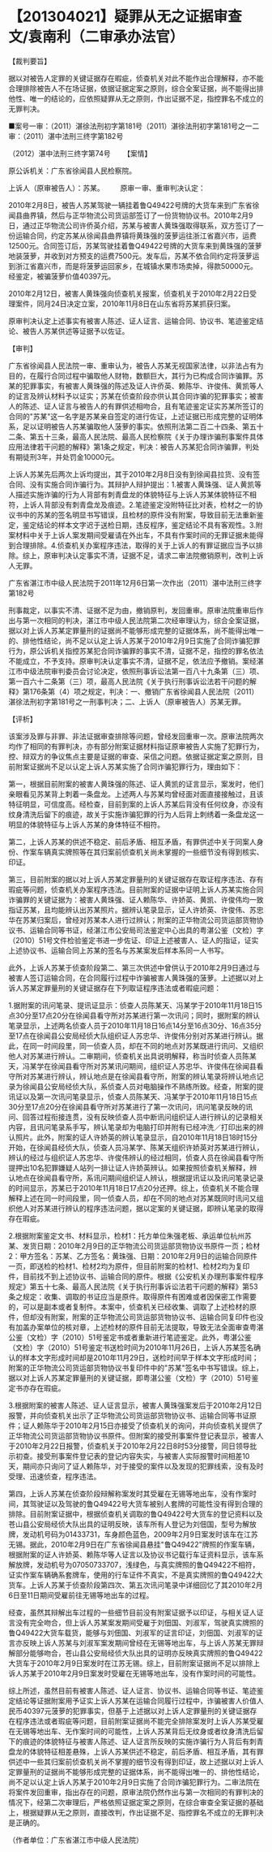 # 【201304021】疑罪从无之证据审查 文/袁南利（二审承办法官）

【裁判要旨】

据以对被告人定罪的关键证据存在暇疵，侦查机关对此不能作出合理解释，亦不能合理排除被告人不在场证据，依据证据定案之原则，综合全案证据，尚不能得出排他性、唯一的结论的，应依照疑罪从无之原则，作出证据不足，指控罪名不成立的无罪判决。

■案号一审：（2011）湛徐法刑初字第181号（2011）湛徐法刑初字第181号之一二审：（2011）湛中法刑三终字第182号

（2012）湛中法刑三终字第74号 　　【案情】

原公诉机关：广东省徐闻县人民检察院。

上诉人（原审被告人）：苏某。 　　原审一审、重审判决认定：

2010年2月8日，被告人苏某驾驶一辆挂着鲁Q49422号牌的大货车来到广东省徐闻县曲界镇，然后与正华物流公司货运部签订了一份货物协议书。2010年2月9日，通过正华物流公司许侨英介绍，苏某与被害人黄珠强取得联系，双方签订了一份运输合同，约定苏某从徐闻县曲界镇将黄珠强的菠萝运往浙江省嘉兴市，运费12500元。合同签订后，苏某驾驶挂着鲁Q49422号牌的大货车来到黄珠强的菠萝地装菠萝，并收到对方预支的运费7500元。发车后，苏某不依合同约定将菠萝运到浙江省嘉兴市，而是将菠萝运回家乡，在城镇水果市场卖掉，得款50000元。经鉴定，被骗菠萝价值40397元。

2010年2月12日，被害人黄珠强向侦查机关报案，侦查机关于2010年2月22日受理案件，同月24日决定立案，2010年11月8日在山东省将苏某抓获归案。

原审判决认定上述事实有被害人陈述、证人证言、运输合同、协议书、笔迹鉴定结论、被告人苏某供述等证据予以佐证。

【审判】

广东省徐闻县人民法院一审、重审认为，被告人苏某无视国家法律，以非法占有为目的，在履行合同过程中骗取他人财物，数额巨大，其行为已构成合同诈骗罪。苏某的犯罪事实，有被害人黄珠强的陈述及证人许侨英、赖陈华、许俊伟、黄凯等人的证言及辨认材料予以证实；苏某在侦查阶段亦供认其合同诈骗的犯罪事实；被害人的陈述、证人证言与被告人的有罪供述相吻合，且有笔迹鉴定证实苏某所签订的合同的"苏某"这一名字是苏某亲自签定的进行佐证，上述证据已形成完整的证明体系，足以证明被告人苏某骗取他人菠萝的事实。依照刑法第二百二十四条、第五十二条、第五十三条，最高人民法院、最高人民检察院《关于办理诈骗刑事案件具体应用法律若干问题的解释》第1条之规定，判决：被告人苏某犯合同诈骗罪，判处有期徒刑3年，并处罚金10000元。

上诉人苏某先后两次上诉均提出，其于2010年2月8日没有到徐闻县拉货、没有签合同、没有实施合同诈骗行为。其辩护人辩护提出：1.被害人黄珠强、证人黄凯等人描述实施诈骗的行为人背部有刺青盘龙的体貌特征与上诉人苏某体貌特征不相符，上诉人背部没有刺青盘龙及痕迹。2.笔迹鉴定没附特征比对表，检材之一的协议书中的苏某的签名明显书写错误，且检材的原件没有附案，导致目前无法重新鉴定，鉴定结论的样本文字迟于送检日期，违反程序，鉴定结论不具有客观性。3.附案材料中关于上诉人案发期间受雇请在外出车，不具有作案时间的无罪证据未能得到合理排除。4.侦查机关办案程序违法，取得的关于上诉人的有罪证据应当予以排除。综上，原审判决认定事实不清，证据不足，请求二审法院撤销原判，改判上诉人无罪。

广东省湛江市中级人民法院于2011年12月6日第一次作出（2011）湛中法刑三终字第182号

刑事裁定，以事实不清、证据不足为由，撤销原判，发回重审。原审法院重审后作出与第一次相同的判决，湛江市中级人民法院第二次经审理认为，综合全案证据，据以对上诉人苏某定罪量刑的证据尚不能够形成完整的证据体系，尚不能得出唯一的、排他性结论，尚不足以认定上诉人苏某于2010年2月9日实施了合同诈骗犯罪行为，原公诉机关指控苏某犯合同诈骗罪的事实不清，证据不足，指控的罪名依法不能成立，不予支持。原审判决认定事实不清，证据不足，依法应予撤销。案经湛江市中级法院审判委员会讨论决定，依照刑事诉讼法第一百八十九条第（三）项、第一百六十二条第（三）项，最高人民法院《关于执行刑事诉讼法若干问题的解释》第176条第（4）项之规定，判决：一、撤销广东省徐闻县人民法院（2011）湛徐法刑初字第181号之一刑事判决；二、上诉人（原审被告人）苏某无罪。

【评析】

该案涉及罪与非罪、非法证据审查排除等问题，曾经发回重审一次。原审法院两次均作了相同的有罪判决，亦有部分附案证据材料指证原审被告人实施了犯罪行为，控、辩双方的争议焦点主要是证据的审查、采信之问题。依据证据定案之原则，目前附案证据尚不足以认定上诉人苏某实施了合同诈骗犯罪行为，理由如下：

第一，根据目前附案的被害人黄珠强的陈述、证人黄凯的证言显示，案发时，他们亲眼看见苏某背上刺着一条盘龙。上述两人与苏某均曾经面对面直接接触过，且该特征明显，可信度高。经检查，目前到案的上诉人苏某后背没有任何纹身，亦没有纹身清洗后留下的痕迹，故关于实施诈骗犯罪的行为人后背上刺绣着一条盘龙这一明显的体貌特征与上诉人苏某的身体特征不相符。

第二，上诉人苏某的供述不稳定、前后矛盾、相互矛盾，有罪供述中关于同案人身份、作案车辆真实牌照等在其归案前侦查机关尚未掌握的一些细节没有得到核实、印证。

第三，目前附案的据以对上诉人苏某定罪量刑的关键证据存在取证程序违法、存有瑕疵等问题，侦查机关办案程序违法。目前附案的证据中证明上诉人苏某实施合同诈骗罪的关键证据为：被害人黄珠强、证人赖陈华、许娇英、黄凯、许俊伟均一致指证苏某，且均能辨认出苏某照片。据辨认笔录显示，证人许娇英、许俊伟、苏忠华在苏某归案后，曾经对苏某本人进行过辨认；附案的正华物流公司货运部货物协议书、运输合同等书证，经湛江市公安局司法鉴定中心出具的粤湛公鉴（文检）字（2010）51号文件检验鉴定书进一步佐证、印证上述被害人、证人的指证，证实上述协议书、运输合同上苏某的签名与苏某案发后样本系同一人书写。

此外，上诉人苏某于侦查阶段第二、第三次供述中曾供认于2010年2月9日通过与被害人签订运输合同，在合同履行过程中诈骗被害人黄珠强的菠萝。上述据以对上诉人苏某定罪量刑的关键证据存在下列取证程序违法或者暇疵问题：

1.据附案的讯问笔录、提讯证显示：侦查人员陈某天、冯某学于2010年11月18日15点30分至17点20分在徐闻县看守所对苏某进行第一次讯问；同时，据附案的辨认笔录显示，上述两名侦查人员于2010年11月18日16点14分至16点30分、16点35分至17点在徐闻县公安局经侦大队组织证人苏忠华、许俊伟分别对苏某进行辨认。据此，在同一时间段里，同一侦查人员，却在不同的地点对苏某既进行讯问、又组织他人对苏某进行辨认。二审期间，侦查机关出具说明解释，称当时侦查人员陈某天，冯某学在徐闻县看守所对苏某讯问期间，组织证人苏忠华、许俊伟在徐闻县看守所对苏某进行辨认，辨认地点是在徐闻县看守所，附案的辨认笔录将辨认地点记录为徐闻县公安局经侦大队，系侦查人员对电脑操作不熟练所致。经查，附案的提讯证以及第一次讯问笔录显示，侦查人员陈某天、冯某学于2010年11月18日15点30分至17点20分在徐闻县看守所对苏某进行了第一次讯问，讯问笔录反映的讯问、回答过程衔接连贯，没有反映侦查人员中断讯问组织证人进行辨认的记录相关内容，且讯问笔录系手写，辨认笔录却为电脑打印并附有已经冲洗／打印出来的辨认照片。此外，附案的证人许娇英的辨认笔录显示，自2010年11月18日18时15分开始，在徐闻县经侦大队，侦查人员冯某学、陈某天组织许娇英对苏某进行辨认，辨认的经过与组织证人苏忠华、许俊伟辨认的经过相同，侦查人员在徐闻县看守所提押出10名犯罪嫌疑人站列一排让证人许娇英辨认。如果按照侦查机关解释，辨认地点在徐闻县看守所，系讯问期间组织证人辨认，根据提讯证以及讯问笔录记录的时间显示，苏某已于2010年11月18日17点20分还押。综上，侦查机关不能合理解释上述在同一时间段里，同一侦查人员，却在不同的地点对苏某既同时讯问又组织他人对苏某进行辨认的程序违法问题，据以定案的关键证据，即辨认笔录的取得存在瑕疵。

2.根据附案鉴定文书、材料显示，检材1：托方单位朱强老板、承运单位杭州苏某、发货日期：2010年2月9日的正华物流公司货运部货物协议书原件一页；检材2：甲方签名：苏某、乙方签名：黄珠强、日期：2010年2月9日的运输合同原件一页，即送检的检材1、检材2均为原件，但目前附案的检材1、检材2均为复印件，目前找不到上述协议书、运输合同的原件。根据《公安机关办理刑事案件程序规定》第五十七条、最高人民法院《关于执行刑事诉讼法若干问题的解释》第53条之规定：收集、调取的书证应当是原件。取得原件有困难或者因保密工作需要的，可以是副本或者复制件。本案中，侦查机关已经收集、调取了上述检材的原件，但却没有附案，附案的正华物流公司货运部货物协议书、运输合同复印件也没有加盖办案单位的核对章，上述检材的原件目前无法提取，导致无法全面审查粤湛公鉴（文检）字（2010）51号鉴定书或者重新进行笔迹鉴定。此外，粤湛公鉴（文检）字（2010）51号鉴定书送检时间为2010年11月26日，上诉人苏某签名确认的样本文字形成时间却是2010年11月29日，送检时间早于样本文字形成时间；附案的正华物流公司货运部货物协议书复印件中的"苏某"签名中书写错误。综上，据以对上诉人苏某定罪量刑的关键证据，即粤湛公鉴（文检）字（2010）51号鉴定书亦存在瑕疵。

3.根据附案的被害人陈述、证人证言显示，被害人黄珠强案发后于2010年2月12日报警，并向侦查机关出示了正华物流公司货运部货物协议书、运输合同等书证原件；证人赖陈华于2010年2月15日亦接受了侦查机关的询问，并向侦查机关提供了正华物流公司货运部货物协议书原件。但附案的接受刑事案件登记表显示，被害人于2010年2月22日报警，侦查机关于2010年2月22日8时53分接警，同日领导批示初查。接受刑事案件登记表的登记内容失实，与被害人实际报警时间相差10天，期间亦只询问了证人赖陈华，对于接受的案件以及发现的犯罪线索，没有及时受理、迅速侦查，程序违法。

第四，上诉人苏某在侦查阶段辩解称案发时其受雇在无锡等地出车，没有作案时间，其驾驶证以及驾驶的鲁Q49422号大货车被别人套牌的可能性没有得到合理的排除。目前附案证据中，根据侦查机关调取的鲁Q49422号大货车的登记资料以及苍山县公安局经侦大队出具的证明反映，该车所有人登记为刘佃国，型号为解放牌，发动机号码为01433731，车身颜色蓝色，2009年2月9日案发时该车在江苏无锡。据此，2010年2月9日在广东省徐闻县悬挂"鲁Q49422"牌照的作案车辆，根据附案的证人许娇英、赖陈华等人证言以及协议书记载行车证资料显示，该车系解放牌，发动机号为07050733707，浅绿色，与真实牌照的鲁Q49422不相符，证实作案车辆确系套牌车，使用的行车证件不真实，不是真实牌照的鲁Q49422大货车。上诉人苏某于侦查阶段第四次、第五次讯问笔录中详细回忆了其2010年2月6日至11日期间受雇前往无锡等地出车的过程。

经查，虽然其辩解出车过程的一些细节目前没有附案证据予以印证，与相关证人证言没有完全吻合，但上诉人苏某案发期间受雇于刘佃国、刘淑军，驾驶真实牌照的鲁Q49422大货车载货，能够与刘佃国、刘淑军的证言印证，刘佃国、刘淑军的证言亦反映上诉人苏某与刘淑军案发期间曾经在无锡等地出车，与上诉人苏某无罪辩解部分能够吻合，苍山县公安局经侦大队出具的证明亦反映真实牌照的鲁Q49422大货车于2010年2月9日案发时在江苏无锡。综上，目前附案证据尚不足以排除上诉人苏某于2010年2月9日案发时受雇在无锡等地出车，没有作案时间的可能性。

综上所述，虽然目前有被害人陈述、证人证言、协议书、运输合同等书证、笔迹鉴定结论等证据附案用予证实上诉人苏某在运输合同履行过程中，诈骗被害人价值人民币40397元菠萝的犯罪事实，但基于上述据以对上诉人定罪量刑的关键证据存在程序违法或者瑕疵等问题，目前附案证据尚不能完全排除案发时上诉人苏某受雇在无锡等地出车、无作案时间的可能性，上诉人苏某背后无纹身或者纹身清洗后留下的痕迹的体貌特征与被害人陈述、证人证言所反映的实施诈骗行为人背后有刺青盘龙的体貌特征相差悬殊，上诉人苏某供述不稳定，前后矛盾、相互矛盾，其有罪供述中一些其归案前侦查机关尚不掌握的细节没有得到印证，故上述据以对上诉人定罪量刑的证据尚不能够形成完整的证据体系，尚不能得出唯一的、排他性结论，尚不足以认定上诉人苏某于2010年2月9日实施了合同诈骗犯罪行为。二审法院在将案件发回重审，指出存在的问题，原审法院仍然作出与第一次相同的有罪判决的情况下，经第二次审理后，严格依照证据定案之原则，在综合审查全案证据的基础上，根据疑罪从无之原则，直接改判，作出证据不足、指控罪名不成立的无罪判决是正确的。

（作者单位：广东省湛江市中级人民法院）